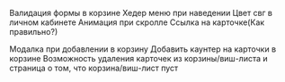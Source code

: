 
Валидация формы в корзине
Хедер меню при наведении
Цвет свг в личном кабинете
Анимация при скролле
Ссылка на карточке(Как правильно?)



 
Модалка при добавлении в корзину
Добавить каунтер на карточки в корзине
Возможность удаления карточек из корзины/виш-листа и страница о том, что корзина/виш-лист пуст






